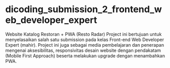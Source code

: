 # dicoding_submission_2_frontend_web_developer_expert
Website Katalog Restoran + PWA (Resto Radar)
Project ini bertujuan untuk menyelasaikan salah satu submission pada kelas Front-end Web Developer Expert (mahir).
Project ini juga sebagai media pembelajaran dan penerapan mengenai aksesibilitas, responsivitas desain website dengan pendakatam (Mobile First Approach) beserta melakukan upgrade dengan menambahkan PWA.
